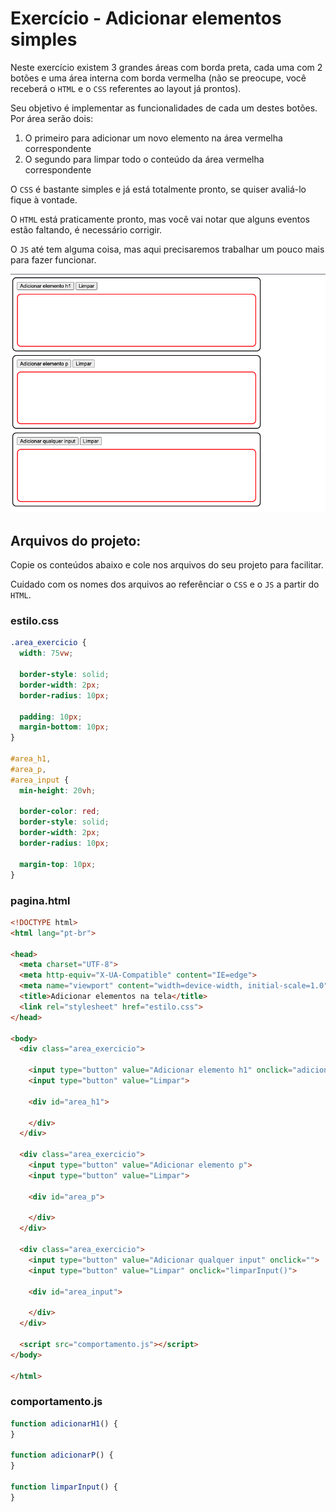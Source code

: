 # Exercício - Adicionar elementos simples

Neste exercício existem 3 grandes áreas com borda preta, cada uma com 2 botões e uma área interna com borda vermelha (não se preocupe, você receberá o `HTML` e o `CSS` referentes ao layout já prontos).

Seu objetivo é implementar as funcionalidades de cada um destes botões.  
Por área serão dois:
1. O primeiro para adicionar um novo elemento na área vermelha correspondente
2. O segundo para limpar todo o conteúdo da área vermelha correspondente

O `CSS` é bastante simples e já está totalmente pronto, se quiser avaliá-lo fique à vontade.

O `HTML` está praticamente pronto, mas você vai notar que alguns eventos estão faltando, é necessário corrigir.

O `JS` até tem alguma coisa, mas aqui precisaremos trabalhar um pouco mais para fazer funcionar.

<P align="center">
    <img src="assets/demo.png">
</p>

## Arquivos do projeto:
Copie os conteúdos abaixo e cole nos arquivos do seu projeto para facilitar. 

Cuidado com os nomes dos arquivos ao referênciar o `CSS` e o `JS` a partir do `HTML`. 

### estilo.css
```css
.area_exercicio {
  width: 75vw;

  border-style: solid;
  border-width: 2px;
  border-radius: 10px;

  padding: 10px;
  margin-bottom: 10px;
}

#area_h1,
#area_p,
#area_input {
  min-height: 20vh;

  border-color: red;
  border-style: solid;
  border-width: 2px;
  border-radius: 10px;

  margin-top: 10px;
}
```

### pagina.html
```html
<!DOCTYPE html>
<html lang="pt-br">

<head>
  <meta charset="UTF-8">
  <meta http-equiv="X-UA-Compatible" content="IE=edge">
  <meta name="viewport" content="width=device-width, initial-scale=1.0">
  <title>Adicionar elementos na tela</title>
  <link rel="stylesheet" href="estilo.css">
</head>

<body>
  <div class="area_exercicio">

    <input type="button" value="Adicionar elemento h1" onclick="adicionarH1()">
    <input type="button" value="Limpar">

    <div id="area_h1">

    </div>
  </div>

  <div class="area_exercicio">
    <input type="button" value="Adicionar elemento p">
    <input type="button" value="Limpar">

    <div id="area_p">

    </div>
  </div>

  <div class="area_exercicio">
    <input type="button" value="Adicionar qualquer input" onclick="">
    <input type="button" value="Limpar" onclick="limparInput()">

    <div id="area_input">

    </div>
  </div>

  <script src="comportamento.js"></script>
</body>

</html>
```

### comportamento.js
```javascript
function adicionarH1() {
}

function adicionarP() {
}

function limparInput() {
}

```